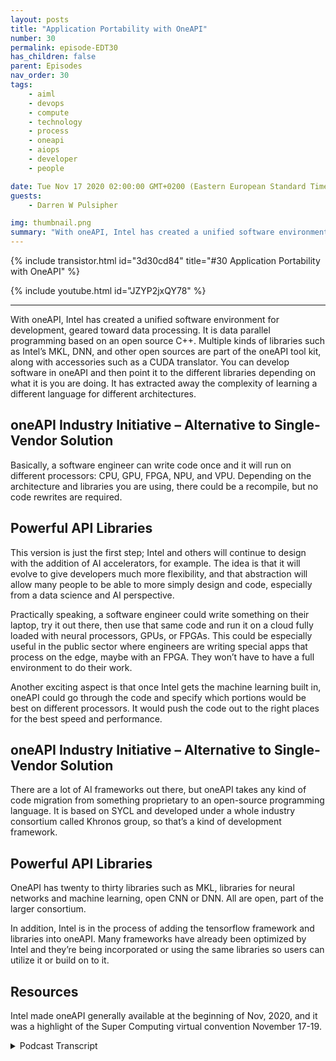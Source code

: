 ```yaml
---
layout: posts
title: "Application Portability with OneAPI"
number: 30
permalink: episode-EDT30
has_children: false
parent: Episodes
nav_order: 30
tags:
    - aiml
    - devops
    - compute
    - technology
    - process
    - oneapi
    - aiops
    - developer
    - people

date: Tue Nov 17 2020 02:00:00 GMT+0200 (Eastern European Standard Time)
guests:
    - Darren W Pulsipher

img: thumbnail.png
summary: "With oneAPI, Intel has created a unified software environment for development, geared toward data processing. Gretchen Stewart, Chief Data Scientist, Public Sector, Intel, discusses this technology with Darren Pulsipher, Chief Solution Architect, Intel, that eliminates the need for using a different language for different architectures."
---
```


{% include transistor.html id="3d30cd84" title="#30 Application Portability with OneAPI" %}

{% include youtube.html id="JZYP2jxQY78" %}

---

With oneAPI, Intel has created a unified software environment for development, geared toward data processing. It is data parallel programming based on an open source C++. Multiple kinds of libraries such as Intel’s MKL, DNN, and other open sources are part of the oneAPI tool kit, along with accessories such as a CUDA translator. You can develop software in oneAPI and then point it to the different libraries depending on what it is you are doing. It has extracted away the complexity of learning a different language for different architectures.

## oneAPI Industry Initiative – Alternative to Single-Vendor Solution

Basically, a software engineer can write code once and it will run on different processors:  CPU, GPU, FPGA, NPU, and VPU. Depending on the architecture and libraries you are using, there could be a recompile, but no code rewrites are required.

## Powerful API Libraries 

This version is just the first step; Intel and others will continue to design with the addition of AI accelerators, for example. The idea is that it will evolve to give developers much more flexibility, and that abstraction will allow many people to be able to more simply design and code, especially from a data science and AI perspective.

Practically speaking, a software engineer could write something on their laptop, try it out there, then use that same code and run it on a cloud fully loaded with neural processors, GPUs, or FPGAs. This could be especially useful in the public sector where engineers are writing special apps that process on the edge, maybe with an FPGA. They won’t have to have a full environment to do their work.

Another exciting aspect is that once Intel gets the machine learning built in, oneAPI could go through the code and specify which portions would be best on different processors. It would push the code out to the right places for the best speed and performance.

## oneAPI Industry Initiative – Alternative to Single-Vendor Solution

There are a lot of AI frameworks out there, but oneAPI takes any kind of code migration from something proprietary to an open-source programming language. It is based on SYCL and developed under a whole industry consortium called Khronos group, so that’s a kind of development framework.


## Powerful API Libraries

OneAPI has twenty to thirty libraries such as MKL, libraries for neural networks and machine learning, open CNN or DNN. All are open, part of the larger consortium.

In addition, Intel is in the process of adding the tensorflow framework and libraries into oneAPI. Many frameworks have already been optimized by Intel and they’re being incorporated or using the same libraries so users can utilize it or build on to it.

## Resources

Intel made oneAPI generally available at the beginning of Nov, 2020, and it was a highlight of the Super Computing virtual convention November 17-19.



<details>
<summary> Podcast Transcript </summary>

<p></p>

</details>
